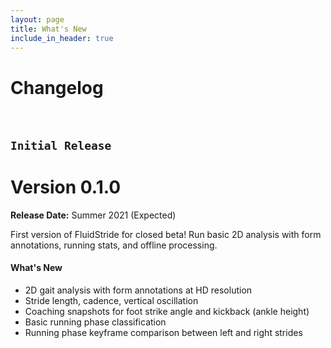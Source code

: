 ```yaml
---
layout: page
title: What's New
include_in_header: true
---
```


# Changelog

<br>

## `Initial Release`

# **Version 0.1.0**
**Release Date:** Summer 2021 (Expected)

First version of FluidStride for closed beta! Run basic 2D analysis with form
annotations, running stats, and offline processing.

#### What's New

-   2D gait analysis with form annotations at HD resolution
-   Stride length, cadence, vertical oscillation
-   Coaching snapshots for foot strike angle and kickback (ankle height)
-   Basic running phase classification
-   Running phase keyframe comparison between left and right strides

<br>
